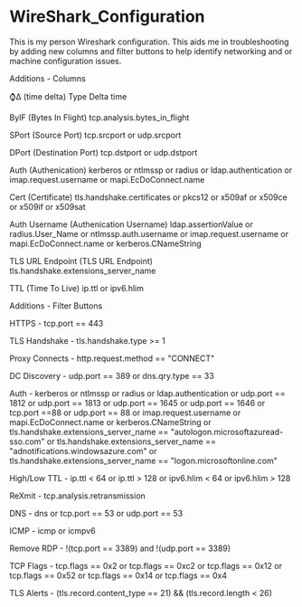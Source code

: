 # WireShark_Configuration
This is my person Wireshark configuration. This aids me in troubleshooting by adding new columns and filter buttons to help identify networking and or machine configuration issues. 

Additions - Columns

⌚Δ (time delta) Type Delta time

ByIF (Bytes In Flight) tcp.analysis.bytes_in_flight

SPort (Source Port) tcp.srcport or udp.srcport

DPort (Destination Port) tcp.dstport or udp.dstport

Auth (Authenication) kerberos or ntlmssp or radius or ldap.authentication or imap.request.username or mapi.EcDoConnect.name

Cert (Certificate) tls.handshake.certificates or pkcs12 or x509af or x509ce or x509if or x509sat

Auth Username (Authenication Username) ldap.assertionValue or radius.User_Name or ntlmssp.auth.username or imap.request.username or mapi.EcDoConnect.name or kerberos.CNameString

TLS URL Endpoint (TLS URL Endpoint) tls.handshake.extensions_server_name

TTL (Time To Live) ip.ttl or ipv6.hlim


Additions - Filter Buttons

HTTPS - tcp.port == 443

TLS Handshake - tls.handshake.type >= 1

Proxy Connects - http.request.method == "CONNECT"

DC Discovery - udp.port == 389 or dns.qry.type == 33

Auth - kerberos or ntlmssp or radius or ldap.authentication or udp.port == 1812 or udp.port == 1813 or udp.port == 1645 or udp.port == 1646 or tcp.port ==88  or udp.port == 88 or imap.request.username or mapi.EcDoConnect.name or kerberos.CNameString or tls.handshake.extensions_server_name == "autologon.microsoftazuread-sso.com" or tls.handshake.extensions_server_name == "adnotifications.windowsazure.com" or tls.handshake.extensions_server_name == "logon.microsoftonline.com"

High/Low TTL - ip.ttl < 64 or ip.ttl > 128 or ipv6.hlim < 64 or ipv6.hlim > 128

ReXmit - tcp.analysis.retransmission

DNS - dns or tcp.port == 53 or udp.port == 53

ICMP - icmp or icmpv6

Remove RDP - !(tcp.port == 3389) and !(udp.port == 3389)

TCP Flags - tcp.flags == 0x2 or tcp.flags == 0xc2 or tcp.flags == 0x12 or tcp.flags == 0x52 or tcp.flags == 0x14 or tcp.flags == 0x4

TLS Alerts - (tls.record.content_type == 21) && (tls.record.length < 26)
